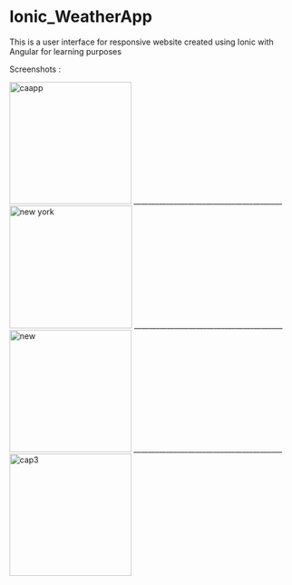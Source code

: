 # Ionic_WeatherApp

This is a user interface for responsive website created using Ionic with Angular for learning purposes

Screenshots : 

<img width="215" alt="caapp" src="https://user-images.githubusercontent.com/28190040/68990821-f7c0b500-0857-11ea-9ab8-00596e6be5d9.PNG">
_________________________________________
<img width="216" alt="new york" src="https://user-images.githubusercontent.com/28190040/68990819-f7c0b500-0857-11ea-9f3d-44c8511d331b.PNG">
_________________________________________
<img width="215" alt="new" src="https://user-images.githubusercontent.com/28190040/68990820-f7c0b500-0857-11ea-9df9-2e075d338ad3.PNG">
_________________________________________
<img width="215" alt="cap3" src="https://user-images.githubusercontent.com/28190040/68990822-f7c0b500-0857-11ea-9b7c-ae0281401c18.PNG">
